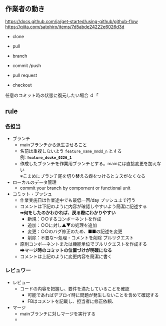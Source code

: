 ## 作業者の動き
https://docs.github.com/ja/get-started/using-github/github-flow
https://qiita.com/satohiro/items/7d5abde24222e6026d3d

- clone
- pull
- branch
- commit /push
- pull request

- checkout

任意のコミット時の状態に復元したい場合
ｄ「
## rule
### 各担当
- ブランチ
  - mainブランチから派生させること
  - 名前は重複しないよう `feature_name_mmdd_n` とする<br>例: **`feature_dsuke_0226_1`**
  - 作成したブランチを作業用ブランチとする。mainには直接変更を加えない<br>※こまめにブランチ尾を切り替える癖をつけるとミスがなくなる
- ローカルのデータ管理
  - commit your branch by compornent or functional unit
- コミット・プッシュ
  - 作業実施日は作業途中でも最低一回/day プッシュまで行う
  - コメントは下記のように内容が確認しやすいよう簡潔に記述する
  <br> **➡何をしたのかわかれば、戻る際にわかりやすい**
    - 新規：○○するコンポーネントを作成
    - 追加：○○に対し▲▼の処理を追加
    - 変更：○○のバグ修正のため、■■の記述を変更
    - 削除：不要な～処理・コメントを削除
  プルリクエスト
  - 原則コンポ―ネントまたは機能単位でプルリクエストを作成する<br>**➡マージ時のコミットの位置づけが明確になる**
  - コメントは上記のように変更内容を簡潔に書く

### レビュワー
- レビュー
  - コードの内容を把握し、要件を満たしていることを確認
    - 可能であればデプロイ時に問題が発生しないことを含めて確認する
    - FBはコメントを記載し、担当者に修正依頼、
- マージ
  - mainブランチに対しマージを実行する
  - 